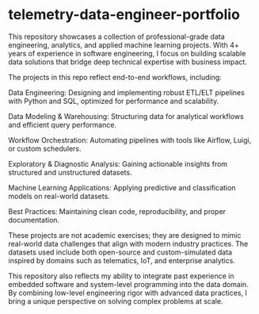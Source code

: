 # telemetry-data-engineer-portfolio
This repository showcases a collection of professional-grade data engineering, analytics, and applied machine learning projects. With 4+ years of experience in software engineering, I focus on building scalable data solutions that bridge deep technical expertise with business impact.

The projects in this repo reflect end-to-end workflows, including:

Data Engineering: Designing and implementing robust ETL/ELT pipelines with Python and SQL, optimized for performance and scalability.

Data Modeling & Warehousing: Structuring data for analytical workflows and efficient query performance.

Workflow Orchestration: Automating pipelines with tools like Airflow, Luigi, or custom schedulers.

Exploratory & Diagnostic Analysis: Gaining actionable insights from structured and unstructured datasets.

Machine Learning Applications: Applying predictive and classification models on real-world datasets.

Best Practices: Maintaining clean code, reproducibility, and proper documentation.

These projects are not academic exercises; they are designed to mimic real-world data challenges that align with modern industry practices. The datasets used include both open-source and custom-simulated data inspired by domains such as telematics, IoT, and enterprise analytics.

This repository also reflects my ability to integrate past experience in embedded software and system-level programming into the data domain. By combining low-level engineering rigor with advanced data practices, I bring a unique perspective on solving complex problems at scale.
